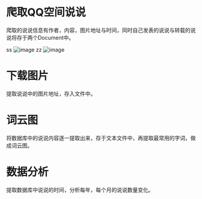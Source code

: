 #  爬取QQ空间说说

爬取的说说信息有作者，内容，图片地址与时间，同时自己发表的说说与转载的说说将存于两个Document中。

ss ![image]()
zz ![image]()

# 下载图片

提取说说中的图片地址，存入文件中。

# 词云图

将数据库中的说说内容逐一提取出来，存于文本文件中，再提取最常用的字词，做成词云图。

# 数据分析

提取数据库中说说的时间，分析每年，每个月的说说数量变化。
